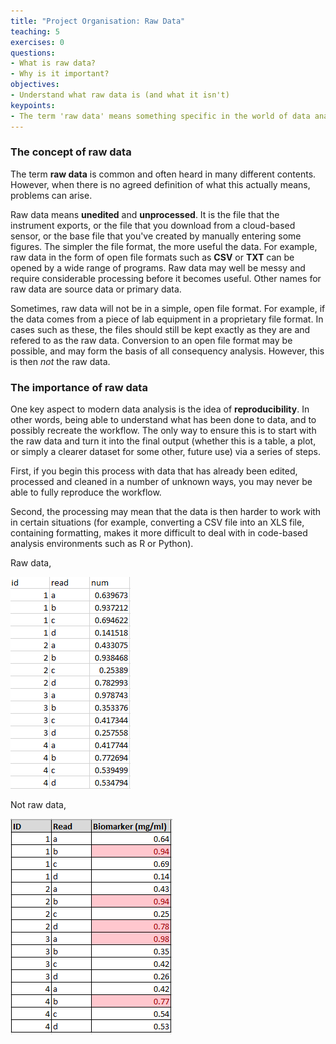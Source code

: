 ```yaml
---
title: "Project Organisation: Raw Data"
teaching: 5
exercises: 0
questions:
- What is raw data?
- Why is it important?
objectives:
- Understand what raw data is (and what it isn't)
keypoints:
- The term 'raw data' means something specific in the world of data analysis. Without it, you can't go back to the start of an analysis
---
```


### The concept of raw data

The term **raw data** is common and often heard in many different contents. However, when there is no agreed definition of what this actually means, problems can arise.

Raw data means **unedited** and **unprocessed**. It is the file that the instrument exports, or the file that you download from a cloud-based sensor, or the base file that you've created by manually entering 
some figures. The simpler the file format, the more useful the data. For example, raw data in the form of open file formats such as **CSV** or **TXT** can be opened by a wide range of programs. Raw 
data may well be messy and require considerable processing before it becomes useful. Other names for raw data are source data or primary data.

Sometimes, raw data will not be in a simple, open file format. For example, if the data comes from a piece of lab equipment in a proprietary file format. In cases such as these, the files
should still be kept exactly as they are and refered to as the raw data. Conversion to an open file format may be possible, and may form the basis of all consequency analysis. However, this is
then *not* the raw data.


### The importance of raw data

One key aspect to modern data analysis is the idea of **reproducibility**. In other words, being able to understand what has been done to data, and to possibly recreate the workflow. The only way to ensure this
is to start with the raw data and turn it into the final output (whether this is a table, a plot, or simply a clearer dataset for some other, future use) via a series of steps.

First, if you begin this process with data that has already been edited, processed and cleaned in a number of unknown ways, you may never be able to fully reproduce the workflow. 

Second, the processing may mean that the data is then harder to work with in certain situations (for example, converting a CSV file into an XLS file, containing formatting, makes it more difficult to deal with in code-based
analysis environments such as R or Python).

Raw data,

![alt text](../fig/02-raw-data.png "Raw data")

Not raw data,

![alt text](../fig/03-raw-data.png "Not raw data")